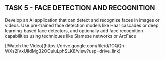 ## TASK 5 - FACE DETECTION AND RECOGNITION
<p>Develop an AI application that can detect and recognize faces in
images or videos. Use pre-trained face detection models like Haar
cascades or deep learning-based face detectors, and optionally
add face recognition capabilities using techniques like Siamese
networks or ArcFace</p>
[!Watch the Video](https://drive.google.com/file/d/1OQQn-WXs2lVxUiIdMg32OOuiuLphSLK8/view?usp=drive_link)
